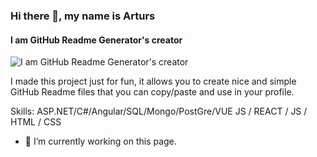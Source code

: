 ### Hi there 👋, my name is Arturs
#### I am GitHub Readme Generator's creator
![I am GitHub Readme Generator's creator](https://media.licdn.com/dms/image/v2/D5616AQHjh2nP09Jt7Q/profile-displaybackgroundimage-shrink_350_1400/profile-displaybackgroundimage-shrink_350_1400/0/1736845058228?e=1742428800&v=beta&t=DHcGUo71Fq205xFJaNuP0V2PaDUD_uWjxLae4PyOTdA)

I made this project just for fun, it allows you to create nice and simple GitHub Readme files that you can copy/paste and use in your profile.

Skills: ASP.NET/C#/Angular/SQL/Mongo/PostGre/VUE JS / REACT / JS / HTML / CSS

- 🔭 I’m currently working on this page. 




